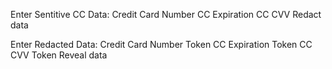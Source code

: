 Enter Sentitive CC Data:
        Credit Card Number 
        CC Expiration 
        CC CVV
    Redact data

Enter Redacted Data:
        Credit Card Number Token
        CC Expiration Token
        CC CVV Token
    Reveal data